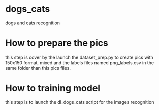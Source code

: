 # dogs_cats
dogs and cats recognition

# How to prepare the pics

this step is cover by the launch the dataset_prep.py to create pics with 150x150 format, mixed and the
labels files named png_labels.csv in the same folder than this pics files.

# How to training model

this step is to launch the dl_dogs_cats script for the images recognition